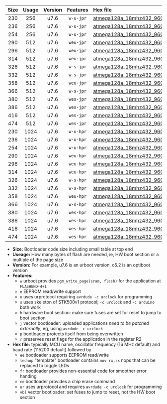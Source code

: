 |Size|Usage|Version|Features|Hex file|
|:-:|:-:|:-:|:-:|:--|
|230|256|u7.6|`w-u-jpr`|[atmega128a_18mhz432_9600bps_ur_vbl.hex](https://raw.githubusercontent.com/stefanrueger/urboot/main//atmega128a_18mhz432_9600bps_ur_vbl.hex)|
|236|256|u7.6|`w-u-jpr`|[atmega128a_18mhz432_9600bps_lednop_ur_vbl.hex](https://raw.githubusercontent.com/stefanrueger/urboot/main//atmega128a_18mhz432_9600bps_lednop_ur_vbl.hex)|
|254|256|u7.6|`w-u-jpr`|[atmega128a_18mhz432_9600bps_lednop_fr_ur_vbl.hex](https://raw.githubusercontent.com/stefanrueger/urboot/main//atmega128a_18mhz432_9600bps_lednop_fr_ur_vbl.hex)|
|290|512|u7.6|`weu-jpr`|[atmega128a_18mhz432_9600bps_ee_ur_vbl.hex](https://raw.githubusercontent.com/stefanrueger/urboot/main//atmega128a_18mhz432_9600bps_ee_ur_vbl.hex)|
|296|512|u7.6|`weu-jpr`|[atmega128a_18mhz432_9600bps_ee_lednop_ur_vbl.hex](https://raw.githubusercontent.com/stefanrueger/urboot/main//atmega128a_18mhz432_9600bps_ee_lednop_ur_vbl.hex)|
|314|512|u7.6|`weu-jpr`|[atmega128a_18mhz432_9600bps_ee_lednop_fr_ur_vbl.hex](https://raw.githubusercontent.com/stefanrueger/urboot/main//atmega128a_18mhz432_9600bps_ee_lednop_fr_ur_vbl.hex)|
|326|512|u7.6|`w-s-jpr`|[atmega128a_18mhz432_9600bps_vbl.hex](https://raw.githubusercontent.com/stefanrueger/urboot/main//atmega128a_18mhz432_9600bps_vbl.hex)|
|332|512|u7.6|`w-s-jpr`|[atmega128a_18mhz432_9600bps_lednop_vbl.hex](https://raw.githubusercontent.com/stefanrueger/urboot/main//atmega128a_18mhz432_9600bps_lednop_vbl.hex)|
|358|512|u7.6|`weu-jpr`|[atmega128a_18mhz432_9600bps_ee_lednop_fr_ce_ur_vbl.hex](https://raw.githubusercontent.com/stefanrueger/urboot/main//atmega128a_18mhz432_9600bps_ee_lednop_fr_ce_ur_vbl.hex)|
|366|512|u7.6|`w-s-jpr`|[atmega128a_18mhz432_9600bps_lednop_fr_vbl.hex](https://raw.githubusercontent.com/stefanrueger/urboot/main//atmega128a_18mhz432_9600bps_lednop_fr_vbl.hex)|
|380|512|u7.6|`wes-jpr`|[atmega128a_18mhz432_9600bps_ee_vbl.hex](https://raw.githubusercontent.com/stefanrueger/urboot/main//atmega128a_18mhz432_9600bps_ee_vbl.hex)|
|386|512|u7.6|`wes-jpr`|[atmega128a_18mhz432_9600bps_ee_lednop_vbl.hex](https://raw.githubusercontent.com/stefanrueger/urboot/main//atmega128a_18mhz432_9600bps_ee_lednop_vbl.hex)|
|416|512|u7.6|`wes-jpr`|[atmega128a_18mhz432_9600bps_ee_lednop_fr_vbl.hex](https://raw.githubusercontent.com/stefanrueger/urboot/main//atmega128a_18mhz432_9600bps_ee_lednop_fr_vbl.hex)|
|474|512|u7.6|`wes-jpr`|[atmega128a_18mhz432_9600bps_ee_lednop_fr_ce_vbl.hex](https://raw.githubusercontent.com/stefanrueger/urboot/main//atmega128a_18mhz432_9600bps_ee_lednop_fr_ce_vbl.hex)|
|230|1024|u7.6|`w-u-hpr`|[atmega128a_18mhz432_9600bps_ur.hex](https://raw.githubusercontent.com/stefanrueger/urboot/main//atmega128a_18mhz432_9600bps_ur.hex)|
|236|1024|u7.6|`w-u-hpr`|[atmega128a_18mhz432_9600bps_lednop_ur.hex](https://raw.githubusercontent.com/stefanrueger/urboot/main//atmega128a_18mhz432_9600bps_lednop_ur.hex)|
|254|1024|u7.6|`w-u-hpr`|[atmega128a_18mhz432_9600bps_lednop_fr_ur.hex](https://raw.githubusercontent.com/stefanrueger/urboot/main//atmega128a_18mhz432_9600bps_lednop_fr_ur.hex)|
|290|1024|u7.6|`weu-hpr`|[atmega128a_18mhz432_9600bps_ee_ur.hex](https://raw.githubusercontent.com/stefanrueger/urboot/main//atmega128a_18mhz432_9600bps_ee_ur.hex)|
|296|1024|u7.6|`weu-hpr`|[atmega128a_18mhz432_9600bps_ee_lednop_ur.hex](https://raw.githubusercontent.com/stefanrueger/urboot/main//atmega128a_18mhz432_9600bps_ee_lednop_ur.hex)|
|314|1024|u7.6|`weu-hpr`|[atmega128a_18mhz432_9600bps_ee_lednop_fr_ur.hex](https://raw.githubusercontent.com/stefanrueger/urboot/main//atmega128a_18mhz432_9600bps_ee_lednop_fr_ur.hex)|
|326|1024|u7.6|`w-s-hpr`|[atmega128a_18mhz432_9600bps.hex](https://raw.githubusercontent.com/stefanrueger/urboot/main//atmega128a_18mhz432_9600bps.hex)|
|332|1024|u7.6|`w-s-hpr`|[atmega128a_18mhz432_9600bps_lednop.hex](https://raw.githubusercontent.com/stefanrueger/urboot/main//atmega128a_18mhz432_9600bps_lednop.hex)|
|358|1024|u7.6|`weu-hpr`|[atmega128a_18mhz432_9600bps_ee_lednop_fr_ce_ur.hex](https://raw.githubusercontent.com/stefanrueger/urboot/main//atmega128a_18mhz432_9600bps_ee_lednop_fr_ce_ur.hex)|
|366|1024|u7.6|`w-s-hpr`|[atmega128a_18mhz432_9600bps_lednop_fr.hex](https://raw.githubusercontent.com/stefanrueger/urboot/main//atmega128a_18mhz432_9600bps_lednop_fr.hex)|
|380|1024|u7.6|`wes-hpr`|[atmega128a_18mhz432_9600bps_ee.hex](https://raw.githubusercontent.com/stefanrueger/urboot/main//atmega128a_18mhz432_9600bps_ee.hex)|
|386|1024|u7.6|`wes-hpr`|[atmega128a_18mhz432_9600bps_ee_lednop.hex](https://raw.githubusercontent.com/stefanrueger/urboot/main//atmega128a_18mhz432_9600bps_ee_lednop.hex)|
|416|1024|u7.6|`wes-hpr`|[atmega128a_18mhz432_9600bps_ee_lednop_fr.hex](https://raw.githubusercontent.com/stefanrueger/urboot/main//atmega128a_18mhz432_9600bps_ee_lednop_fr.hex)|
|474|1024|u7.6|`wes-hpr`|[atmega128a_18mhz432_9600bps_ee_lednop_fr_ce.hex](https://raw.githubusercontent.com/stefanrueger/urboot/main//atmega128a_18mhz432_9600bps_ee_lednop_fr_ce.hex)|

- **Size:** Bootloader code size including small table at top end
- **Useage:** How many bytes of flash are needed, ie, HW boot section or a multiple of the page size
- **Version:** For example, u7.6 is an urboot version, o5.2 is an optiboot version
- **Features:**
  + `w` urboot provides `pgm_write_page(sram, flash)` for the application at `FLASHEND-4+1`
  + `e` EEPROM read/write support
  + `u` uses urprotocol requiring `avrdude -c urclock` for programming
  + `s` uses skeleton of STK500v1 protocol; `-c urclock` and `-c arduino` both work
  + `h` hardware boot section: make sure fuses are set for reset to jump to boot section
  + `j` vector bootloader: uploaded applications *need to be patched externally*, eg, using `avrdude -c urclock`
  + `p` bootloader protects itself from being overwritten
  + `r` preserves reset flags for the application in the register R2
- **Hex file:** typically MCU name, oscillator frequency (16 MHz default) and baud rate (115200 default) followed by
  + `ee` bootloader supports EEPROM read/write
  + `lednop` "template" bootloader contains `mov rx,rx` nops that can be replaced to toggle LEDs
  + `fr` bootloader provides non-essential code for smoother error handing
  + `ce` bootloader provides a chip erase command
  + `ur` uses urprotocol and requires `avrdude -c urclock` for programming
  + `vbl` vector bootloader: set fuses to jump to reset, not the HW boot section
